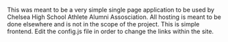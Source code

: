 This was meant to be a very simple single page application to be used by Chelsea High School Athlete Alumni Assosciation. All hosting is meant to be done elsewhere and is not in the scope of the project. This is simple frontend. 
Edit the config.js file in order to change the links within the site.
